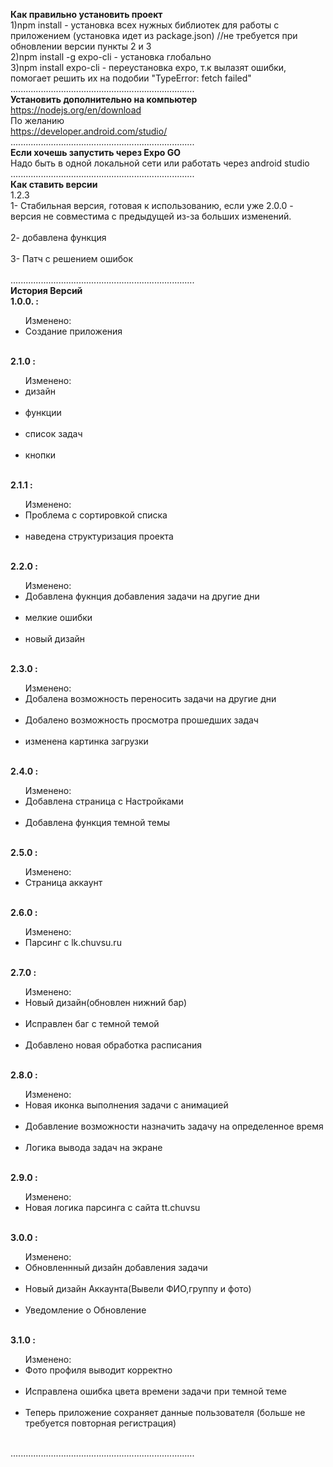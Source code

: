 <b>Как правильно установить проект</b>  
1)npm install - установка всех нужных библиотек для работы с приложением (установка идет из package.json)
//не требуется при обновлении версии пункты 2 и 3    
2)npm install -g expo-cli - установка глобально  
3)npm install expo-cli - переустановка expo, т.к вылазят ошибки,   
помогает решить их на подобии "TypeError: fetch failed"  
.........................................................................      
<b>Установить дополнительно на компьютер</b><br>
https://nodejs.org/en/download<br>
По желанию  <br>
https://developer.android.com/studio/ <br> 
.........................................................................   
<b>Если хочешь запустить через Expo GO</b><br>
Надо быть в одной локальной сети или работать через android studio <br> 
.........................................................................  
<b>Как ставить версии</b>  
1.2.3<br>
1- Стабильная версия, готовая к использованию, если уже 2.0.0 - версия не совместима с предыдущей из-за больших изменений.<br>  
2- добавлена функция<br>  
3- Патч с решением ошибок<br>  
.........................................................................  
<b>История Версий</b><br>
<b>1.0.0. :</b><br>
<ul>Изменено:<br>
<li>Создание приложения</li><br>
</ul>
<b>2.1.0 :</b><br>
<ul>Изменено:<br>
<li>дизайн</li><br>
<li>функции</li><br>
<li>список задач</li><br>
<li>кнопки</li><br>
</ul>
<b>2.1.1 :</b><br>
<ul>Изменено:<br></b>
<li>Проблема с сортировкой списка</li><br>
<li>наведена структуризация проекта</li><br>
</ul>
<b>2.2.0 :</b><br>
<ul>Изменено:<br>
<li>Добавлена фукнция добавления задачи на другие дни</li><br>
<li>мелкие ошибки</li><br> 
<li>новый дизайн</li><br>
</ul>
<b>2.3.0 :</b><br>
<ul>Изменено:<br>
<li>Добалена возможность переносить задачи на другие дни</li><br>
<li>Добалено возможность просмотра прошедших задач</li><br>
<li>изменена картинка загрузки</li><br>
</ul>
<b>2.4.0 :</b><br>
<ul>Изменено:<br>
<li>Добавлена страница с Настройками</li><br>
<li>Добавлена функция темной темы</li><br>
</ul>
<b>2.5.0 :</b><br>
<ul>Изменено:<br>
<li>Страница аккаунт</li><br>
</ul>
<b>2.6.0 :</b><br>
<ul>Изменено:<br>
<li>Парсинг с lk.chuvsu.ru</li><br>
</ul>
<b>2.7.0 :</b><br>
<ul>Изменено:<br>
<li>Новый дизайн(обновлен нижний бар)</li><br>
<li>Исправлен баг с темной темой</li><br>
<li>Добавлено новая обработка расписания</li><br>
</ul>
<b>2.8.0 :</b><br>
<ul>Изменено:<br>
<li>Новая иконка выполнения задачи с анимацией </li><br>
<li>Добавление возможности назначить задачу на определенное время</li><br>
<li>Логика вывода задач на экране</li><br>
</ul>
<b>2.9.0 :</b><br>
<ul>Изменено:<br>
<li>Новая логика парсинга с сайта tt.chuvsu</li><br>
</ul>
<b>3.0.0 :</b><br>
<ul>Изменено:<br>
<li>Обновленнный дизайн добавления задачи</li><br>
<li>Новый дизайн Аккаунта(Вывели ФИО,группу и фото)</li><br>
<li>Уведомление о Обновление</li><br>
</ul>
<b>3.1.0 :</b><br>
<ul>Изменено:<br>
<li>Фото профиля выводит корректно</li><br>
<li>Исправлена ошибка цвета времени задачи при темной теме</li><br>
<li>Теперь приложение сохраняет данные пользователя (больше не требуется повторная регистрация)</li><br>
</ul>
.........................................................................  
